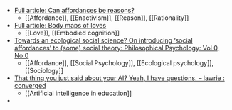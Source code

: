 - [Full article: Can affordances be reasons?](https://www.tandfonline.com/doi/full/10.1080/09515089.2023.2270694)
	- [[Affordance]], [[Enactivism]], [[Reason]], [[Rationality]]
- [Full article: Body maps of loves](https://www.tandfonline.com/doi/full/10.1080/09515089.2023.2252464)
	- [[Love]], [[Embodied cognition]]
- [Towards an ecological social science? On introducing ‘social affordances’ to (some) social theory: Philosophical Psychology: Vol 0, No 0](https://www.tandfonline.com/doi/full/10.1080/09515089.2023.2277346)
	- [[Affordance]], [[Social Psychology]], [[Ecological psychology]], [[Sociology]]
- [That thing you just said about your AI? Yeah, I have questions. – lawrie : converged](https://lawriephipps.co.uk/that-thing-you-just-said-about-your-ai-yeah-i-have-questions/)
	- [[Artificial intelligence in education]]
-